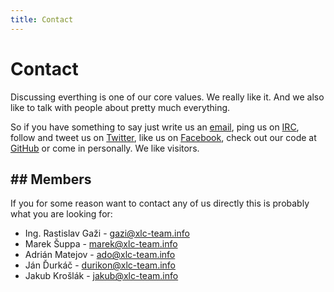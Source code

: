 ```yaml
---
title: Contact
---
```


# Contact

Discussing everthing is one of our core values. We really like it. And we also
like to talk with people about pretty much everything. 

So if you have something to say just write us an
[email](mailto:xlc.team@gmail.com), ping us on 
[IRC](http://webchat.freenode.net/?channels=xlcteam), follow
and tweet us on [Twitter](http://twitter.com/XLCTeam), like us on 
[Facebook](http://facebook.com/xlc.team), check out our code at 
[GitHub](http://github.com/xlcteam) or come in personally. We like visitors.

## Members
----------

If you for some reason want to contact any of us directly this is probably what
you are looking for:


- Ing. Rastislav Gaži - <a href="mailto:gazi@xlc-team.info">gazi@xlc-team.info</a>
- Marek Šuppa - <a href="mailto:marek@xlc-team.info">marek@xlc-team.info</a>
- Adrián Matejov - <a href="mailto:ado@xlc-team.info">ado@xlc-team.info</a>
- Ján Ďurkáč - <a href="mailto:durikon@xlc-team.info">durikon@xlc-team.info</a>
- Jakub Krošlák - <a href="mailto:jakub@xlc-team.info">jakub@xlc-team.info</a>
